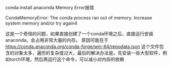 conda install anaconda Memory Error报错

CondaMemoryError: The conda process ran out of memory. Increase system memory and/or try again4

这是一个奇怪的问题，如果直接创建了一个conda环境之后，直接运行安装anaconda，会占用非常大量的内存。
原因可能在于
https://conda.anaconda.org/conda-forge/win-64/repodata.json
这个文件包含的对象太多，遍历的复杂度过大，最后的解决办法是。先安装一些大型软件，例如torch环境，然后再运行这个命令，可以减小对内存的依赖